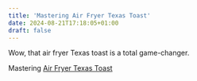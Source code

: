 ```yaml
---
title: 'Mastering Air Fryer Texas Toast'
date: 2024-08-21T17:18:05+01:00
draft: false
---
```


Wow, that air fryer Texas toast is a total game-changer.
<p></p>

<p>Mastering  <a href="https://airfryerwonder.com/air-fryer-texas-toast/">Air Fryer Texas Toast</a> </p>
